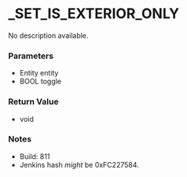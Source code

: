 # _SET_IS_EXTERIOR_ONLY

No description available.

### Parameters
* Entity entity
* BOOL toggle

### Return Value
* void

### Notes
* Build: 811
* Jenkins hash _might_ be 0xFC227584.

